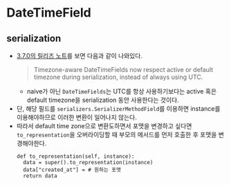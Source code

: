 # DateTimeField

## serialization

- [3.7.0의 릴리즈 노트](https://www.django-rest-framework.org/community/release-notes/#370)를 보면 다음과 같이 나와있다.
  > Timezone-aware DateTimeFields now respect active or default timezone during serialization, instead of always using UTC.
  - naive가 아닌 `DateTimeFields`는 UTC를 항상 사용하기보다는 active 혹은 default timezone을 serialization 동안 사용한다는 것이다.
- 단, 해당 필드를 `serializers.SerializerMethodField`를 이용하면 instance를 이용해야하므로 이러한 변환이 일어나지 않는다.
- 따라서 default time zone으로 변환도하면서 포맷을 변경하고 싶다면 `to_representation`을 오버라이딩할 때 부모의 메서드를 먼저 호출한 후 포맷을 변경해야한다.
  ```
  def to_representation(self, instance):
    data = super().to_representation(instance)
    data["created_at"] = # 원하는 포맷
    return data
  ```
